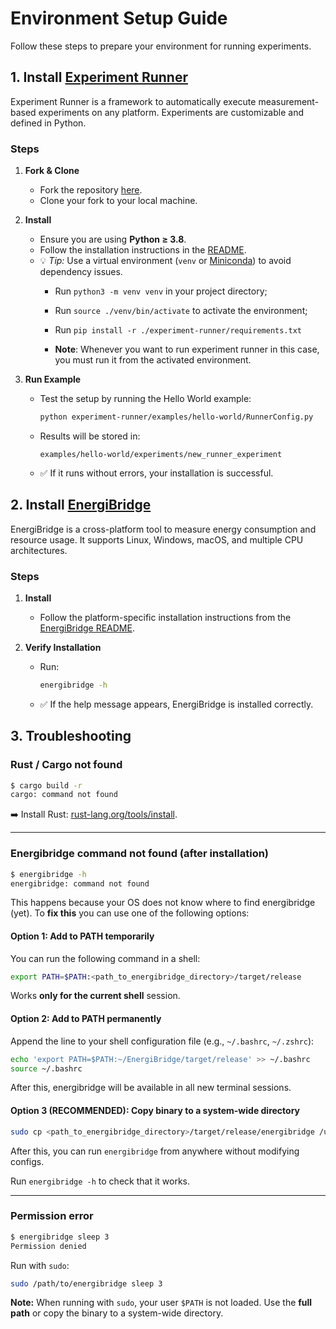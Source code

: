 # Environment Setup Guide

Follow these steps to prepare your environment for running experiments.

## 1. Install [Experiment Runner](https://github.com/S2-group/experiment-runner/tree/master)

Experiment Runner is a framework to automatically execute measurement-based experiments on any platform. Experiments are customizable and defined in Python.

### Steps

1. **Fork & Clone**

   * Fork the repository [here](https://github.com/S2-group/experiment-runner/tree/master).
   * Clone your fork to your local machine.

2. **Install**

   * Ensure you are using **Python ≥ 3.8**.
   * Follow the installation instructions in the [README](https://github.com/S2-group/experiment-runner/tree/master).
   * 💡 *Tip:* Use a virtual environment (`venv` or [Miniconda](https://docs.anaconda.com/miniconda/)) to avoid dependency issues.
        * Run `python3 -m venv venv` in your project directory;
        * Run `source ./venv/bin/activate` to activate the environment;
        * Run `pip install -r ./experiment-runner/requirements.txt`

        * **Note**: Whenever you want to run experiment runner in this case, you must run it from the activated environment.

3. **Run Example**

   * Test the setup by running the Hello World example:

     ```bash
     python experiment-runner/examples/hello-world/RunnerConfig.py
     ```
   * Results will be stored in:

     ```
     examples/hello-world/experiments/new_runner_experiment
     ```
   * ✅ If it runs without errors, your installation is successful.


## 2. Install [EnergiBridge](https://github.com/tdurieux/EnergiBridge)

EnergiBridge is a cross-platform tool to measure energy consumption and resource usage. It supports Linux, Windows, macOS, and multiple CPU architectures.

### Steps

1. **Install**

   * Follow the platform-specific installation instructions from the [EnergiBridge README](https://github.com/tdurieux/EnergiBridge?tab=readme-ov-file#install).

2. **Verify Installation**

   * Run:

     ```bash
     energibridge -h
     ```
   * ✅ If the help message appears, EnergiBridge is installed correctly.


## 3. Troubleshooting

### Rust / Cargo not found

```bash
$ cargo build -r
cargo: command not found
```

➡️ Install Rust: [rust-lang.org/tools/install](https://www.rust-lang.org/tools/install).

---

### Energibridge command not found (after installation)

```bash
$ energibridge -h
energibridge: command not found
```

This happens because your OS does not know where to find energibridge (yet). To **fix this** you can use one of the following options:


#### Option 1: Add to PATH temporarily

You can run the following command in a shell:
```bash
export PATH=$PATH:<path_to_energibridge_directory>/target/release
```

Works **only for the current shell** session.

#### Option 2: Add to PATH permanently
Append the line to your shell configuration file (e.g., `~/.bashrc`, `~/.zshrc`):

```bash
echo 'export PATH=$PATH:~/EnergiBridge/target/release' >> ~/.bashrc
source ~/.bashrc
```

After this, energibridge will be available in all new terminal sessions.

#### Option 3 (RECOMMENDED): Copy binary to a system-wide directory
```bash
sudo cp <path_to_energibridge_directory>/target/release/energibridge /usr/local/bin/
```

After this, you can run `energibridge` from anywhere without modifying configs.

Run `energibridge -h` to check that it works.

---

### Permission error

```bash
$ energibridge sleep 3
Permission denied
```

Run with `sudo`:

```bash
sudo /path/to/energibridge sleep 3
```

**Note:** When running with `sudo`, your user `$PATH` is not loaded. Use the **full path** or copy the binary to a system-wide directory.
